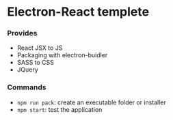 # Electron-React templete

### Provides
- React JSX to JS
- Packaging with electron-buidler
- SASS to CSS
- JQuery

### Commands
- `npm run pack`: create an executable folder or installer
- `npm start`: test the application

